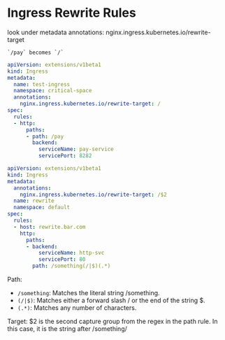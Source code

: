 # Ingress Rewrite Rules

look under metadata annotations:
    nginx.ingress.kubernetes.io/rewrite-target

    `/pay` becomes `/`

``` yaml
apiVersion: extensions/v1beta1
kind: Ingress
metadata:
  name: test-ingress
  namespace: critical-space
  annotations:
    nginx.ingress.kubernetes.io/rewrite-target: /
spec:
  rules:
  - http:
      paths:
      - path: /pay
        backend:
          serviceName: pay-service
          servicePort: 8282
```



``` yaml
apiVersion: extensions/v1beta1
kind: Ingress
metadata:
  annotations:
    nginx.ingress.kubernetes.io/rewrite-target: /$2
  name: rewrite
  namespace: default
spec:
  rules:
  - host: rewrite.bar.com
    http:
      paths:
      - backend:
          serviceName: http-svc
          servicePort: 80
        path: /something(/|$)(.*)
```

Path: 
- `/something`: Matches the literal string /something.
- `(/|$)`: Matches either a forward slash / or the end of the string $.
- `(.*)`: Matches any number of characters.

Target:
$2 is the second capture group from the regex in the path rule. In this case, it is the string after /something/

